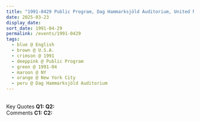 ```yaml
---
title: "1991-0429 Public Program, Dag Hammarksjöld Auditorium, United Nations, 405 East 42nd Street, Manhattan, New York City, NY, U.S.A."
date: 2025-03-23
display_date: 
sort_date: 1991-04-29
permalink: /events/1991-0429
tags:
  - blue @ English
  - brown @ U.S.A.
  - crimson @ 1991
  - deeppink @ Public Program
  - green @ 1991-04
  - maroon @ NY
  - orange @ New York City
  - peru @ Dag Hammarksjöld Auditorium
---
```


<br>

<wave-list>
  <list-title color="DarkSeaGreen" width="55">Key Quotes</list-title>
  <list-item color="BlanchedAlmond" width="280"><b>Q1:</b> <i></i></list-item>
  <list-item color="Lavender" width="280"><b>Q2:</b> <i></i></list-item>
</wave-list>

<br>

<wave-list>
  <list-title color="DarkSeaGreen" width="55">Comments</list-title>
  <list-item color="BlanchedAlmond" width="280"><b>C1:</b> <i></i></list-item>
  <list-item color="Lavender" width="280"><b>C2:</b> <i></i></list-item>
</wave-list>